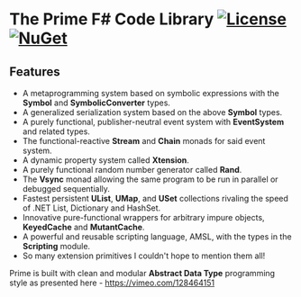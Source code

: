 The Prime F# Code Library [![License](https://img.shields.io/badge/license-MIT-blue.svg)](https://github.com/bryanedds/Prime/blob/master/License.md) [![NuGet](https://img.shields.io/nuget/v/Nuget.Core.svg)](https://www.nuget.org/packages/Prime)
=

## Features

- A metaprogramming system based on symbolic expressions with the **Symbol** and **SymbolicConverter** types.
- A generalized serialization system based on the above **Symbol** types.
- A purely functional, publisher-neutral event system with **EventSystem** and related types.
- The functional-reactive **Stream** and **Chain** monads for said event system.
- A dynamic property system called **Xtension**.
- A purely functional random number generator called **Rand**.
- The **Vsync** monad allowing the same program to be run in parallel or debugged sequentially.
- Fastest persistent **UList**, **UMap**, and **USet** collections rivaling the speed of .NET List, Dictionary and HashSet.
- Innovative pure-functional wrappers for arbitrary impure objects, **KeyedCache** and **MutantCache**.
- A powerful and reusable scripting language, AMSL, with the types in the **Scripting** module.
- So many extension primitives I couldn't hope to mention them all!

Prime is built with clean and modular **Abstract Data Type** programming style as presented here - https://vimeo.com/128464151
